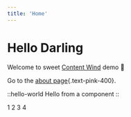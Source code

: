 ```yaml
---
title: 'Home'
---
```


# Hello Darling

Welcome to sweet [Content Wind](https://content-wind.nuxt.space) demo :rocket:

Go to the [about page](/about){.text-pink-400}.

::hello-world
Hello from a component
::

1
2
3
4